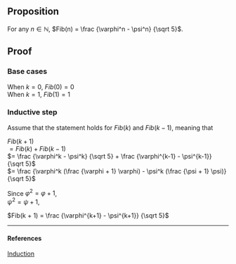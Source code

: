 ## Proposition
For any $n \in \mathbb{N}$, $Fib(n) = \frac {\varphi^n - \psi^n} {\sqrt 5}$.  

## Proof
### Base cases
When $k = 0$, $Fib(0) = 0$  
When $k = 1$, $Fib(1) = 1$  

### Inductive step
Assume that the statement holds for $Fib(k)$ and $Fib(k - 1)$, meaning that   

$Fib(k + 1)$  
$= Fib(k) + Fib(k-1)$  
$= \frac {\varphi^k - \psi^k} {\sqrt 5} + \frac {\varphi^{k-1} - \psi^{k-1}} {\sqrt 5}$  
$= \frac {\varphi^k (\frac {\varphi + 1} \varphi) - \psi^k (\frac {\psi + 1} \psi)} {\sqrt 5}$  

Since $\varphi^2 = {\varphi + 1}$,   
$\psi^2 = \psi + 1$,  

$Fib(k + 1) = \frac {\varphi^{k+1} - \psi^{k+1}} {\sqrt 5}$

---
#### References
[Induction](https://en.wikipedia.org/wiki/Mathematical_induction)
